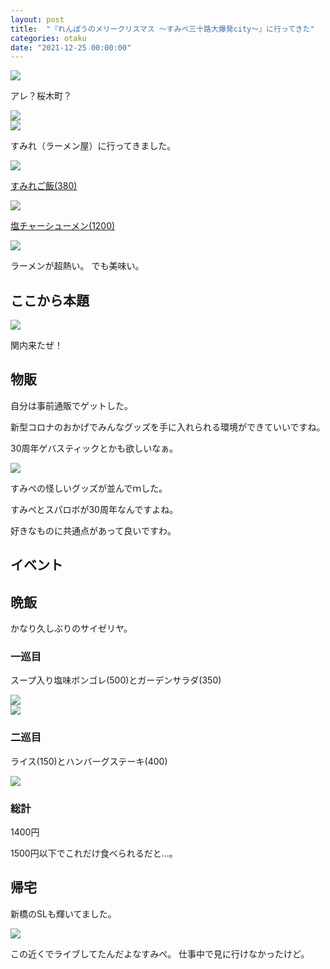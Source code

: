 ```yaml
---
layout: post
title:  "『れんぽうのメリークリスマス ～すみぺ三十路大爆発city～』に行ってきた"
categories: otaku
date: "2021-12-25 00:00:00"
---
```



<div class="trim">
  <div class="trim__item">
    <a href="{{ site.url }}/assets/images/2021-12-25-report/14-08-06.png">
      <img class="one" src="{{ site.url }}/assets/thumbnail/2021-12-25-report/14-08-06.png">
    </a>
  </div>
</div>


アレ？桜木町？


<div class="trim">
  <div class="trim__item">
    <a href="{{ site.url }}/assets/images/2021-12-25-report/14-08-53.png">
      <img class="one" src="{{ site.url }}/assets/thumbnail/2021-12-25-report/14-08-53.png">
    </a>
  </div>
</div>



<div class="trim">
  <div class="trim__item">
    <a href="{{ site.url }}/assets/images/2021-12-25-report/14-08-35.png">
      <img class="one" src="{{ site.url }}/assets/thumbnail/2021-12-25-report/14-08-35.png">
    </a>
  </div>
</div>


すみれ（ラーメン屋）に行ってきました。


<div class="trim">
  <div class="trim__item">
    <a href="{{ site.url }}/assets/images/2021-12-25-report/14-09-21.png">
      <img class="one" src="{{ site.url }}/assets/thumbnail/2021-12-25-report/14-09-21.png">
    </a>
  </div>
</div>


<u>すみれご飯(380)</u>

<div class="trim">
  <div class="trim__item">
    <a href="{{ site.url }}/assets/images/2021-12-25-report/14-09-44.png">
      <img class="one" src="{{ site.url }}/assets/thumbnail/2021-12-25-report/14-09-44.png">
    </a>
  </div>
</div>


<u>塩チャーシューメン(1200)</u>

<div class="trim">
  <div class="trim__item">
    <a href="{{ site.url }}/assets/images/2021-12-25-report/14-10-22.png">
      <img class="one" src="{{ site.url }}/assets/thumbnail/2021-12-25-report/14-10-22.png">
    </a>
  </div>
</div>


ラーメンが超熱い。
でも美味い。

## ここから本題


<div class="trim">
  <div class="trim__item">
    <a href="{{ site.url }}/assets/images/2021-12-25-report/14-07-38.png">
      <img class="one" src="{{ site.url }}/assets/thumbnail/2021-12-25-report/14-07-38.png">
    </a>
  </div>
</div>


関内来たぜ！

## 物販

自分は事前通販でゲットした。

新型コロナのおかげでみんなグッズを手に入れられる環境ができていいですね。

30周年ゲバスティックとかも欲しいなぁ。


<div class="trim">
  <div class="trim__item">
    <a href="{{ site.url }}/assets/images/2021-12-25-report/14-05-14.png">
      <img class="one" src="{{ site.url }}/assets/thumbnail/2021-12-25-report/14-05-14.png">
    </a>
  </div>
</div>


すみぺの怪しいグッズが並んでｍした。

すみぺとスパロボが30周年なんですよね。

好きなものに共通点があって良いですわ。

## イベント


## 晩飯

かなり久しぶりのサイゼリヤ。

### 一巡目

スープ入り塩味ボンゴレ(500)とガーデンサラダ(350)


<div class="trim">
  <div class="trim__item">
    <a href="{{ site.url }}/assets/images/2021-12-25-report/14-12-11.png">
      <img class="one" src="{{ site.url }}/assets/thumbnail/2021-12-25-report/14-12-11.png">
    </a>
  </div>
</div>



<div class="trim">
  <div class="trim__item">
    <a href="{{ site.url }}/assets/images/2021-12-25-report/14-12-21.png">
      <img class="one" src="{{ site.url }}/assets/thumbnail/2021-12-25-report/14-12-21.png">
    </a>
  </div>
</div>


### 二巡目

ライス(150)とハンバーグステーキ(400)


<div class="trim">
  <div class="trim__item">
    <a href="{{ site.url }}/assets/images/2021-12-25-report/14-13-17.png">
      <img class="one" src="{{ site.url }}/assets/thumbnail/2021-12-25-report/14-13-17.png">
    </a>
  </div>
</div>


### 総計

1400円

1500円以下でこれだけ食べられるだと...。

## 帰宅

新橋のSLも輝いてました。


<div class="trim">
  <div class="trim__item">
    <a href="{{ site.url }}/assets/images/2021-12-25-report/14-15-45.png">
      <img class="one" src="{{ site.url }}/assets/thumbnail/2021-12-25-report/14-15-45.png">
    </a>
  </div>
</div>


この近くでライブしてたんだよなすみぺ。
仕事中で見に行けなかったけど。

